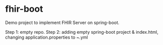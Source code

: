 # fhir-boot

Demo project to implement FHIR Server on spring-boot.

Step 1: empty repo.
Step 2: adding empty spring-boot project & index.html, changing application.properties to ~.yml



